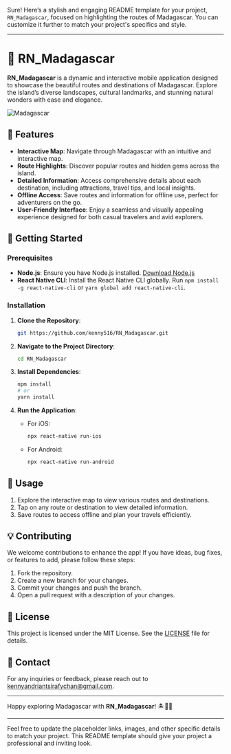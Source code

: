 Sure! Here’s a stylish and engaging README template for your project, `RN_Madagascar`, focused on highlighting the routes of Madagascar. You can customize it further to match your project's specifics and style.

---

# 🚀 RN_Madagascar

**RN_Madagascar** is a dynamic and interactive mobile application designed to showcase the beautiful routes and destinations of Madagascar. Explore the island’s diverse landscapes, cultural landmarks, and stunning natural wonders with ease and elegance.

![Madagascar](https://example.com/madagascar-banner.jpg) <!-- Replace with your image -->

## 🌟 Features

- **Interactive Map**: Navigate through Madagascar with an intuitive and interactive map.
- **Route Highlights**: Discover popular routes and hidden gems across the island.
- **Detailed Information**: Access comprehensive details about each destination, including attractions, travel tips, and local insights.
- **Offline Access**: Save routes and information for offline use, perfect for adventurers on the go.
- **User-Friendly Interface**: Enjoy a seamless and visually appealing experience designed for both casual travelers and avid explorers.

## 🚀 Getting Started

### Prerequisites

- **Node.js**: Ensure you have Node.js installed. [Download Node.js](https://nodejs.org/)
- **React Native CLI**: Install the React Native CLI globally. Run `npm install -g react-native-cli` or `yarn global add react-native-cli`.

### Installation

1. **Clone the Repository**:

   ```bash
   git https://github.com/kenny516/RN_Madagascar.git
   ```

2. **Navigate to the Project Directory**:

   ```bash
   cd RN_Madagascar
   ```

3. **Install Dependencies**:

   ```bash
   npm install
   # or
   yarn install
   ```

4. **Run the Application**:

    - For iOS:

      ```bash
      npx react-native run-ios
      ```

    - For Android:

      ```bash
      npx react-native run-android
      ```

## 📜 Usage

1. Explore the interactive map to view various routes and destinations.
2. Tap on any route or destination to view detailed information.
3. Save routes to access offline and plan your travels efficiently.

## 💡 Contributing

We welcome contributions to enhance the app! If you have ideas, bug fixes, or features to add, please follow these steps:

1. Fork the repository.
2. Create a new branch for your changes.
3. Commit your changes and push the branch.
4. Open a pull request with a description of your changes.

## 📄 License

This project is licensed under the MIT License. See the [LICENSE](LICENSE) file for details.

## 📧 Contact

For any inquiries or feedback, please reach out to [kennyandriantsirafychan@gmail.com](mailto:kennyandriantsirafychan@gmail.com).

---

Happy exploring Madagascar with **RN_Madagascar**! 🏝️🚗✨

---

Feel free to update the placeholder links, images, and other specific details to match your project. This README template should give your project a professional and inviting look.